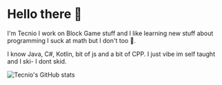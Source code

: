# Hello there 👋
I'm Tecnio I work on Block Game stuff and I like learning new stuff about programming I suck at math but I don't too 🤔.

I know Java, C#, Kotlin, bit of js and a bit of CPP. I just vibe im self taught and I ski- I dont skid. 

![Tecnio's GitHub stats](https://github-readme-stats.vercel.app/api?username=Tecnio&show_icons=true&theme=radical)
